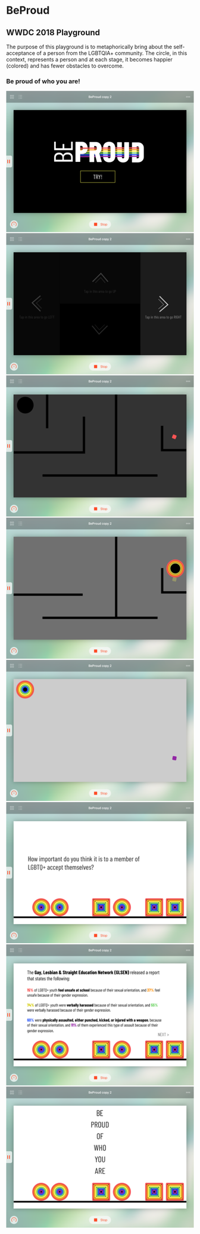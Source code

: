 # BeProud
## WWDC 2018 Playground
The purpose of this playground is to metaphorically bring about the self-acceptance of a person from the LGBTQIA+ community. The circle, in this context, represents a person and at each stage, it becomes happier (colored) and has fewer obstacles to overcome.

### Be proud of who you are!

![Initial screen. BeProud logo and "TRY!" button](./screenshots/1.PNG)
![](./screenshots/2.PNG)
![](./screenshots/3.PNG)
![](./screenshots/4.PNG)
![](./screenshots/5.PNG)
![](./screenshots/6.PNG)
![](./screenshots/7.PNG)
![](./screenshots/8.PNG)
